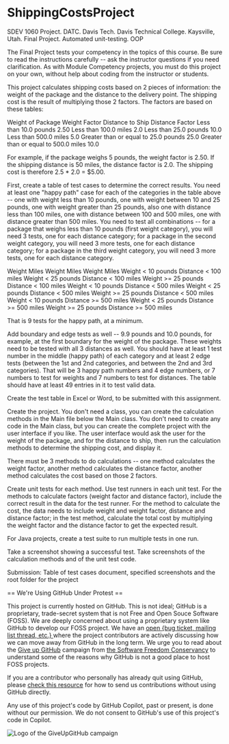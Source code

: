 # ShippingCostsProject
SDEV 1060 Project. DATC. Davis Tech. Davis Technical College. Kaysville, Utah. Final Project. Automated unit-testing. OOP

The Final Project tests your competency in the topics of this course. Be sure to read the instructions carefully -- ask the instructor questions if you need clarification. As with Module Competency projects, you must do this project on your own, without help about coding from the instructor or students.

This project calculates shipping costs based on 2 pieces of information: the weight of the package and the distance to the delivery point. The shipping cost is the result of multiplying those 2 factors. The factors are based on these tables:


Weight of Package 	                        Weight Factor 		    Distance to Ship 	                        Distance Factor
Less than 10.0 pounds 	                    2.50 		              Less than 100.0 miles 	                  2.0
Less than 25.0 pounds 	                    10.0 		              Less than 500.0 miles 	                  5.0
Greater than or equal to 25.0 pounds 	      25.0 		              Greater than or equal to 500.0 miles 	    10.0

For example, if the package weighs 5 pounds, the weight factor is 2.50. If the shipping distance is 50 miles, the distance factor is 2.0. The shipping cost is therefore 2.5 * 2.0 = $5.00.

First, create a table of test cases to determine the correct results. You need at least one "happy path" case for each of the categories in the table above -- one with weight less than 10 pounds, one with weight between 10 and 25 pounds, one with weight greater than 25 pounds, also one with distance less than 100 miles, one with distance between 100 and 500 miles, one with distance greater than 500 miles. You need to test all combinations -- for a package that weighs less than 10 pounds (first weight category), you will need 3 tests, one for each distance category; for a package in the second weight category, you will need 3 more tests, one for each distance category; for a package in the third weight category, you will need 3 more tests, one for each distance category. 


Weight 	             Miles 	                  Weight 	            Miles 	                Weight 	              Miles
Weight < 10 pounds 	 Distance < 100 miles 	  Weight < 25 pounds 	Distance < 100 miles 	  Weight >= 25 pounds 	Distance < 100 miles
Weight < 10 pounds 	 Distance < 500 miles 	  Weight < 25 pounds 	Distance < 500 miles 	  Weight >= 25 pounds 	Distance < 500 miles
Weight < 10 pounds 	 Distance >= 500 miles 	  Weight < 25 pounds 	Distance >= 500 miles 	Weight >= 25 pounds 	Distance >= 500 miles

That is 9 tests for the happy path, at a minimum. 

Add boundary and edge tests as well -- 9.9 pounds and 10.0 pounds, for example, at the first boundary for the weight of the package. These weights need to be tested with all 3 distances as well. You should have at least 1 test number in the middle (happy path) of each category and at least 2 edge tests (between the 1st and 2nd categories, and between the 2nd and 3rd categories). That will be 3 happy path numbers and 4 edge numbers, or 7 numbers to test for weights and 7 numbers to test for distances.  The table should have at least 49 entries in it to test valid data.

Create the test table in Excel or Word, to be submitted with this assignment.

Create the project. You don't need a class, you can create the calculation methods in the Main file below the Main class. You don't need to create any code in the Main class, but you can create the complete project with the user interface if you like. The user interface would ask the user for the weight of the package, and for the distance to ship, then run the calculation methods to determine the shipping cost, and display it.

There must be 3 methods to do calculations -- one method calculates the weight factor, another method calculates the distance factor, another method calculates the cost based on those 2 factors.

Create unit tests for each method. Use test runners in each unit test. For the methods to calculate factors (weight factor and distance factor), include the correct result in the data for the test runner. For the method to calculate the cost, the data needs to include weight and weight factor, distance and distance factor; in the test method, calculate the total cost by multiplying the weight factor and the distance factor to get the expected result.

For Java projects, create a test suite to run multiple tests in one run.

Take a screenshot showing a successful test. Take screenshots of the calculation methods and of the unit test code.

Submission: Table of test cases document, specified screenshots and the root folder for the project

== We're Using GitHub Under Protest ==

This project is currently hosted on GitHub.  This is not ideal; GitHub is a
proprietary, trade-secret system that is not Free and Open Souce Software
(FOSS).  We are deeply concerned about using a proprietary system like GitHub
to develop our FOSS project.  We have an
[open {bug ticket, mailing list thread, etc.} ](INSERT_LINK) where the
project contributors are actively discussing how we can move away from GitHub
in the long term.  We urge you to read about the
[Give up GitHub](https://GiveUpGitHub.org) campaign from
[the Software Freedom Conservancy](https://sfconservancy.org) to understand
some of the reasons why GitHub is not a good place to host FOSS projects.

If you are a contributor who personally has already quit using GitHub, please
[check this resource](INSERT_LINK) for how to send us contributions without
using GitHub directly.

Any use of this project's code by GitHub Copilot, past or present, is done
without our permission.  We do not consent to GitHub's use of this project's
code in Copilot.

![Logo of the GiveUpGitHub campaign](https://sfconservancy.org/img/GiveUpGitHub.png)
